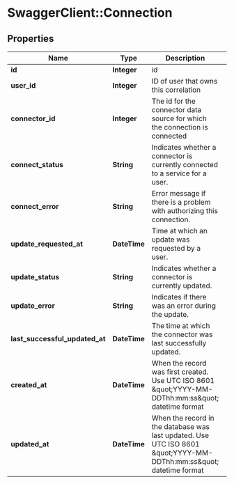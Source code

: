 # SwaggerClient::Connection

## Properties
Name | Type | Description | Notes
------------ | ------------- | ------------- | -------------
**id** | **Integer** | id | [optional] 
**user_id** | **Integer** | ID of user that owns this correlation | [optional] 
**connector_id** | **Integer** | The id for the connector data source for which the connection is connected | 
**connect_status** | **String** | Indicates whether a connector is currently connected to a service for a user. | [optional] 
**connect_error** | **String** | Error message if there is a problem with authorizing this connection. | [optional] 
**update_requested_at** | **DateTime** | Time at which an update was requested by a user. | [optional] 
**update_status** | **String** | Indicates whether a connector is currently updated. | [optional] 
**update_error** | **String** | Indicates if there was an error during the update. | [optional] 
**last_successful_updated_at** | **DateTime** | The time at which the connector was last successfully updated. | [optional] 
**created_at** | **DateTime** | When the record was first created. Use UTC ISO 8601 \&quot;YYYY-MM-DDThh:mm:ss\&quot;  datetime format | [optional] 
**updated_at** | **DateTime** | When the record in the database was last updated. Use UTC ISO 8601 \&quot;YYYY-MM-DDThh:mm:ss\&quot;  datetime format | [optional] 


